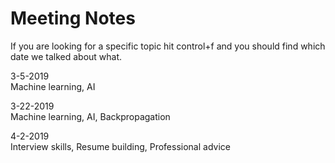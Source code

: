 # Meeting Notes  

If you are looking for a specific topic hit control+f and you should find which date we talked about what.  
  
3-5-2019  
Machine learning, AI  
  
3-22-2019  
Machine learning, AI, Backpropagation  

4-2-2019  
Interview skills, Resume building, Professional advice
